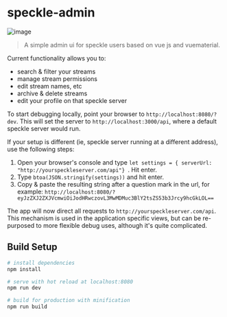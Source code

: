 # speckle-admin
![image](https://user-images.githubusercontent.com/7696515/37546477-ed733a6a-2964-11e8-9b80-9448a88999bc.png)

> A simple admin ui for speckle users based on vue js and vuematerial.

Current functionality allows you to:
- search & filter your streams
- manage stream permissions
- edit stream names, etc
- archive & delete streams
- edit your profile on that speckle server

To start debugging locally, point your browser to `http://localhost:8080/?dev`. This will set the server to `http://localhost:3000/api`, where a default speckle server would run.

If your setup is different (ie, speckle server running at a different address), use the following steps: 

1. Open your browser's console and type `let settings = { serverUrl: "http://yourspeckleserver.com/api"} `. Hit enter.
2. Type `btoa(JSON.stringify(settings))` and hit enter.
3. Copy & paste the resulting string after a question mark in the url, for example: `http://localhost:8080/?eyJzZXJ2ZXJVcmwiOiJodHRwczovL3MwMDMuc3BlY2tsZS53b3Jrcy9hcGkLOL==`

The app will now direct all requests to `http://yourspeckleserver.com/api`. This mechanism is used in the application specific views, but can be re-purposed to more flexible debug uses, although it's quite complicated. 


## Build Setup

``` bash
# install dependencies
npm install

# serve with hot reload at localhost:8080
npm run dev

# build for production with minification
npm run build
```
